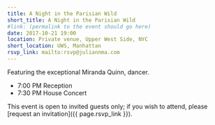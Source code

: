 ```yaml
---
title: A Night in the Parisian Wild
short_title: A Night in the Parisian Wild
#link: (permalink to the event should go here)
date: 2017-10-21 19:00
location: Private venue, Upper West Side, NYC
short_location: UWS, Manhattan
rsvp_link: mailto:rsvp@juliannma.com
---
```


Featuring the exceptional Miranda Quinn, dancer.

- 7:00 PM Reception
- 7:30 PM House Concert

This event is open to invited guests only; if you wish to attend, please [request an invitation]({{ page.rsvp_link }}).

